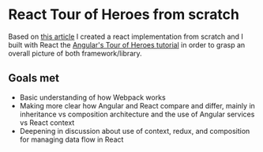 # React Tour of Heroes from scratch

Based on [this article](https://blog.usejournal.com/creating-a-react-app-from-scratch-f3c693b84658) I created a react implementation from scratch and I built with React the [Angular's Tour of Heroes tutorial](https://angular.io/tutorial) in order to grasp an overall picture of both framework/library.

## Goals met
* Basic understanding of how Webpack works
* Making more clear how Angular and React compare and differ, mainly in inheritance vs composition architecture and the use of Angular services vs React context
* Deepening in discussion about use of context, redux, and composition for managing data flow in React

